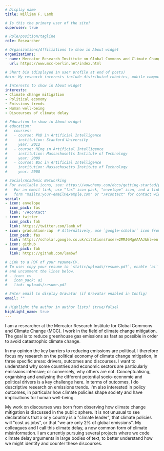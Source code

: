 ```yaml
---
# Display name
title: William F. Lamb

# Is this the primary user of the site?
superuser: true

# Role/position/tagline
role: Researcher

# Organizations/Affiliations to show in About widget
organizations:
- name: Mercator Research Institute on Global Commons and Climate Change (MCC)
  url: https://www.mcc-berlin.net/index.html

# Short bio (displayed in user profile at end of posts)
#bio: My research interests include distributed robotics, mobile computing and programmable matter.

# Interests to show in About widget
interests:
- Climate change mitigation
- Political economy
- Emissions trends
- Human well-being
- Discourses of climate delay

# Education to show in About widget
# education:
#   courses:
#   - course: PhD in Artificial Intelligence
#     institution: Stanford University
#     year: 2012
#   - course: MEng in Artificial Intelligence
#     institution: Massachusetts Institute of Technology
#     year: 2009
#   - course: BSc in Artificial Intelligence
#     institution: Massachusetts Institute of Technology
#     year: 2008

# Social/Academic Networking
# For available icons, see: https://wowchemy.com/docs/getting-started/page-builder/#icons
#   For an email link, use "fas" icon pack, "envelope" icon, and a link in the
#   form "mailto:your-email@example.com" or "/#contact" for contact widget.
social:
- icon: envelope
  icon_pack: fas
  link: '/#contact'
- icon: twitter
  icon_pack: fab
  link: https://twitter.com/lamb_wf
- icon: graduation-cap  # Alternatively, use `google-scholar` icon from `ai` icon pack
  icon_pack: fas
  link: https://scholar.google.co.uk/citations?user=2MMJ6MgAAAAJ&hl=en
- icon: github
  icon_pack: fab
  link: https://github.com/lambwf

# Link to a PDF of your resume/CV.
# To use: copy your resume to `static/uploads/resume.pdf`, enable `ai` icons in `params.toml`, 
# and uncomment the lines below.
# - icon: cv
#   icon_pack: ai
#   link: uploads/resume.pdf

# Enter email to display Gravatar (if Gravatar enabled in Config)
email: ""

# Highlight the author in author lists? (true/false)
highlight_name: true
---
```


I am a researcher at the Mercator Research Institute for Global Commons and Climate Change (MCC). I work in the field of climate change mitigation. The goal is to reduce greenhouse gas emissions as fast as possible in order to avoid catastrophic climate change.  

In my opinion the key barriers to reducing emissions are political. I therefore focus my research on the political economy of climate change mitigation, in three specific areas: drivers, outcomes and discourses. I want to understand why some countries and economic sectors are particularly emissions intensive; or conversely, why others are not. Conceptualising, organising and analysing the different potential socio-economic and political drivers is a key challenge here. In terms of outcomes, I do descriptive research on emissions trends. I'm also interested in policy outcomes, in particular how climate policies shape society and have implications for human well-being. 

My work on discourses was born from observing how climate change mitigation is discussed in the public sphere. It is not unusual to see declarations that x or y country is a "climate leader", that climate policies will "cost us jobs", or that "we are only 2% of global emissions". My colleagues and I call this climate delay, a now common form of climate misinformation. I am currently pursuing several projects where we code climate delay arguments in large bodies of text, to better understand how we might identify and counter these discourses.